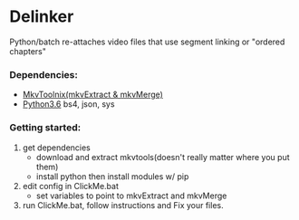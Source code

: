 # Delinker
Python/batch re-attaches video files that use segment linking or "ordered chapters"

### Dependencies:
* [MkvToolnix(mkvExtract & mkvMerge)](https://mkvtoolnix.download/)
* [Python3.6](https://www.python.org/downloads/) bs4, json, sys

### Getting started:
1. get dependencies 
   - download and extract mkvtools(doesn't really matter where you put them)
   - install python then install modules w/ pip
2. edit config in ClickMe.bat
   - set variables to point to mkvExtract and mkvMerge
3. run ClickMe.bat, follow instructions and Fix your files.
